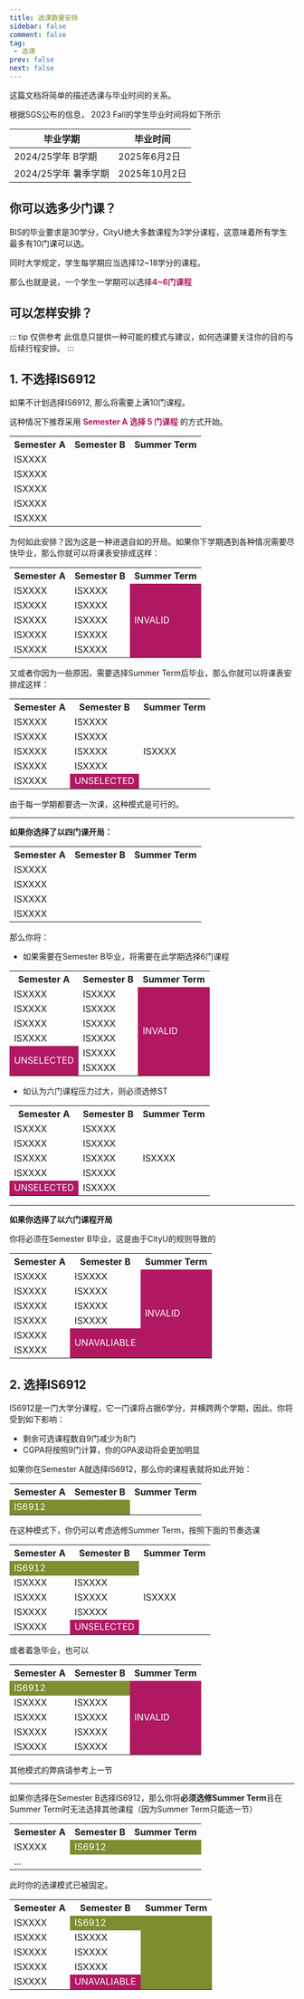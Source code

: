 ```yaml
---
title: 选课数量安排
sidebar: false
comment: false
tag:
 - 选课
prev: false
next: false
---
```


这篇文档将简单的描述选课与毕业时间的关系。

根据SGS公布的信息， 2023 Fall的学生毕业时间将如下所示

| 毕业学期             | 毕业时间      |
| -------------------- | ------------- |
| 2024/25学年 B学期    | 2025年6月2日  |
| 2024/25学年 暑季学期 | 2025年10月2日 |

## 你可以选多少门课？

BIS的毕业要求是30学分，CityU绝大多数课程为3学分课程，这意味着所有学生最多有10门课可以选。

同时大学规定，学生每学期应当选择12~18学分的课程。

那么也就是说，一个学生一学期可以选择<font color = #b01861>**4~6门课程**</font>

## 可以怎样安排？

::: tip 仅供参考
此信息只提供一种可能的模式与建议，如何选课要关注你的目的与后续行程安排。
:::

## 1. 不选择IS6912

如果不计划选择IS6912, 那么将需要上满10门课程。

这种情况下推荐采用 **<font color = #b01861> Semester A 选择 5 门课程</font>** 的方式开始。

<table>
    <tr>
        <th>Semester A</th>
        <th>Semester B</th>
        <th>Summer Term</th>
    </tr>
    <tr>
        <td>ISXXXX</td>
    </tr>
    <tr>
        <td>ISXXXX</td>
    </tr>
    <tr>
        <td>ISXXXX</td>
    </tr>
    <tr>
        <td>ISXXXX</td>
    </tr>
    <tr>
        <td>ISXXXX</td>
    </tr>
</table>

为何如此安排？因为这是一种进退自如的开局。如果你下学期遇到各种情况需要尽快毕业，那么你就可以将课表安排成这样：

<table>
    <tr>
        <th>Semester A</th>
        <th>Semester B</th>
        <th>Summer Term</th>
    </tr>
    <tr>
        <td>ISXXXX</td>
        <td>ISXXXX</td>
        <td rowspan=5 bgcolor="#b01861">
            <font color="white">INVALID</font>
        </td>
    </tr>
    <tr>
        <td>ISXXXX</td>
        <td>ISXXXX</td>
    </tr>
    <tr>
        <td>ISXXXX</td>
        <td>ISXXXX</td>
    </tr>
    <tr>
        <td>ISXXXX</td>
        <td>ISXXXX</td>
    </tr>
    <tr>
        <td>ISXXXX</td>
        <td>ISXXXX</td>
    </tr>
</table>

又或者你因为一些原因，需要选择Summer Term后毕业，那么你就可以将课表安排成这样：

<table>
    <tr>
        <th>Semester A</th>
        <th>Semester B</th>
        <th>Summer Term</th>
    </tr>
    <tr>
        <td>ISXXXX</td>
        <td>ISXXXX</td>
        <td rowspan=5>ISXXXX</td>
    </tr>
    <tr>
        <td>ISXXXX</td>
        <td>ISXXXX</td>
    </tr>
    <tr>
        <td>ISXXXX</td>
        <td>ISXXXX</td>
    </tr>
    <tr>
        <td>ISXXXX</td>
        <td>ISXXXX</td>
    </tr>
    <tr>
        <td>ISXXXX</td>
        <td bgcolor="#b01861">
            <font color="white">UNSELECTED</font>
        </td>
    </tr>
</table>

由于每一学期都要选一次课，这种模式是可行的。

<hr>

**如果你选择了以四门课开局：**
<table>
    <tr>
        <th>Semester A</th>
        <th>Semester B</th>
        <th>Summer Term</th>
    </tr>
    <tr>
        <td>ISXXXX</td>
    </tr>
    <tr>
        <td>ISXXXX</td>
    </tr>
    <tr>
        <td>ISXXXX</td>
    </tr>
    <tr>
        <td>ISXXXX</td>
    </tr>
</table>

那么你将：

- 如果需要在Semester B毕业，将需要在此学期选择6门课程

<table id=1>
    <tr>
        <th>Semester A</th>
        <th>Semester B</th>
        <th>Summer Term</th>
    </tr>
    <tr>
        <td>ISXXXX</td>
        <td>ISXXXX</td>
        <td rowspan=6 bgcolor="#b01861">
            <font color="white">INVALID</font>
        </td>
    </tr>
    <tr>
        <td>ISXXXX</td>
        <td>ISXXXX</td>
    </tr>
    <tr>
        <td>ISXXXX</td>
        <td>ISXXXX</td>
    </tr>
    <tr>
        <td>ISXXXX</td>
        <td>ISXXXX</td>
    </tr>
    <tr>
        <td rowspan=2 bgcolor="#b01861">
            <font color="white">UNSELECTED</font>
        </td>
        <td>ISXXXX</td>
    </tr>
    <tr>
        <td>ISXXXX</td>
    </tr>
</table>

- 如认为六门课程压力过大，则必须选修ST

<table id=2>
    <tr>
        <th>Semester A</th>
        <th>Semester B</th>
        <th>Summer Term</th>
    </tr>
    <tr>
        <td>ISXXXX</td>
        <td>ISXXXX</td>
        <td rowspan=6>ISXXXX</td>
    </tr>
    <tr>
        <td>ISXXXX</td>
        <td>ISXXXX</td>
    </tr>
    <tr>
        <td>ISXXXX</td>
        <td>ISXXXX</td>
    </tr>
    <tr>
        <td>ISXXXX</td>
        <td>ISXXXX</td>
    </tr>
    <tr>
        <td bgcolor="#b01861">
            <font color="white">UNSELECTED</font>
        </td>
        <td>ISXXXX</td>
    </tr>
</table>

<hr>

**如果你选择了以六门课程开局**

你将必须在Semester B毕业，这是由于CityU的规则导致的

<table id=3>
    <tr>
        <th>Semester A</th>
        <th>Semester B</th>
        <th>Summer Term</th>
    </tr>
    <tr>
        <td>ISXXXX</td>
        <td>ISXXXX</td>
        <td rowspan=6 bgcolor="#b01861">
            <font color="white">INVALID</font>
        </td>
    </tr>
    <tr>
        <td>ISXXXX</td>
        <td>ISXXXX</td>
    </tr>
    <tr>
        <td>ISXXXX</td>
        <td>ISXXXX</td>
    </tr>
    <tr>
        <td>ISXXXX</td>
        <td>ISXXXX</td>
    </tr>
    <tr>
        <td>ISXXXX</td>
        <td rowspan=2 bgcolor="#b01861">
            <font color="white">UNAVALIABLE</font>
        </td>
    </tr>
    <tr>
        <td>ISXXXX</td>
    </tr>
</table>

## 2. 选择IS6912

IS6912是一门大学分课程，它一门课将占据6学分，并横跨两个学期，因此，你将受到如下影响：

- 剩余可选课程数自9门减少为8门
- CGPA将按照9门计算，你的GPA波动将会更加明显

如果你在Semester A就选择IS6912，那么你的课程表就将如此开始：
<table>
    <tr>
        <th>Semester A</th>
        <th>Semester B</th>
        <th>Summer Term</th>
    </tr>
    <tr>
        <td colspan=2 bgcolor="#7e8d30">
            <font color="white">IS6912</font>
        </td>
    </tr>
</table>

在这种模式下，你仍可以考虑选修Summer Term，按照下面的节奏选课
<table id=4>
    <tr>
        <th>Semester A</th>
        <th>Semester B</th>
        <th>Summer Term</th>
    </tr>
    <tr>
        <td colspan=2 bgcolor="#7e8d30">
            <font color="white">IS6912</font>
        </td>
        <td rowspan=5>ISXXXX</td>
    </tr>
    <tr>
        <td>ISXXXX</td>
        <td>ISXXXX</td>
    </tr>
    <tr>
        <td>ISXXXX</td>
        <td>ISXXXX</td>
    </tr>
    <tr>
        <td>ISXXXX</td>
        <td>ISXXXX</td>
    </tr>
    <tr>
        <td>ISXXXX</td>
        <td bgcolor="#b01861">
            <font color="white">UNSELECTED</font>
        </td>
    </tr>
</table>

或者着急毕业，也可以

<table id=5>
    <tr>
        <th>Semester A</th>
        <th>Semester B</th>
        <th>Summer Term</th>
    </tr>
    <tr>
        <td colspan=2 bgcolor="#7e8d30">
            <font color="white">IS6912</font>
        </td>
        <td rowspan=5 bgcolor="#b01861">
            <font color="white">INVALID</font>
        </td>
    </tr>
    <tr>
        <td>ISXXXX</td>
        <td>ISXXXX</td>
    </tr>
    <tr>
        <td>ISXXXX</td>
        <td>ISXXXX</td>
    </tr>
    <tr>
        <td>ISXXXX</td>
        <td>ISXXXX</td>
    </tr>
    <tr>
        <td>ISXXXX</td>
        <td>ISXXXX</td>
    </tr>
</table>

其他模式的弊病请参考上一节

<hr>

如果你选择在Semester B选择IS6912，那么你将**必须选修Summer Term**且在Summer Term时无法选择其他课程（因为Summer Term只能选一节）

<table>
    <tr>
        <th>Semester A</th>
        <th>Semester B</th>
        <th>Summer Term</th>
    </tr>
    <tr>
    <td>ISXXXX</td>
        <td colspan=2 bgcolor="#7e8d30">
            <font color="white">IS6912</font>
        </td>
    </tr>
    <tr>
        <td>...</td>
    </tr>
</table>

此时你的选课模式已被固定。
<table>
    <tr>
        <th>Semester A</th>
        <th>Semester B</th>
        <th>Summer Term</th>
    </tr>
    <tr>
    <td>ISXXXX</td>
    <td bgcolor="#7e8d30">
        <font color="white">IS6912</font>
    </td>
    <td rowspan=5 bgcolor="#7e8d30"></td>
    </tr>
    <tr>
        <td>ISXXXX</td>
        <td>ISXXXX</td>
    </tr>
        <tr>
        <td>ISXXXX</td>
        <td>ISXXXX</td>
    </tr>
        <tr>
        <td>ISXXXX</td>
        <td>ISXXXX</td>
    </tr>
        <tr>
        <td>ISXXXX</td>
        <td bgcolor="#b01861">
            <font color="white">UNAVALIABLE</font>
        </td>
    </tr>
</table>
